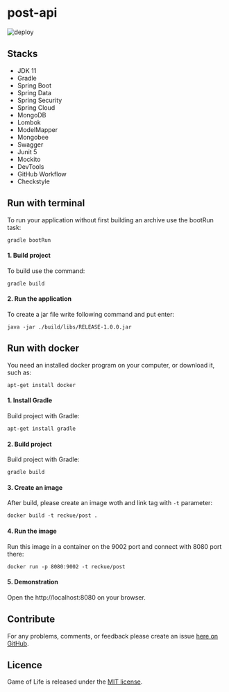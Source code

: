 # post-api

![deploy](https://github.com/Reckue/post-api/workflows/deploy/badge.svg)


## Stacks
- JDK 11
- Gradle
- Spring Boot
- Spring Data
- Spring Security
- Spring Cloud
- MongoDB
- Lombok
- ModelMapper
- Mongobee
- Swagger
- Junit 5
- Mockito
- DevTools
- GitHub Workflow
- Checkstyle

## Run with terminal

To run your application without first building an archive use the bootRun task:
```
gradle bootRun
```

#### 1. Build project
To build use the command:
```
gradle build
```
#### 2. Run the application
To create a jar file write following command and put enter:
```
java -jar ./build/libs/RELEASE-1.0.0.jar
```

## Run with docker
You need an installed docker program on your computer, or download it, such as:
```
apt-get install docker
```

#### 1. Install Gradle
Build project with Gradle:
```
apt-get install gradle
```

#### 2. Build project
Build project with Gradle:
```
gradle build
```

#### 3. Create an image
After build, please create an image woth and link tag with `-t` parameter:
```
docker build -t reckue/post .
```

#### 4. Run the image
Run this image in a container on the 9002 port and connect with 8080 port there:
```
docker run -p 8080:9002 -t reckue/post
```

#### 5. Demonstration
Open the http://localhost:8080 on your browser.

## Contribute
For any problems, comments, or feedback please create an issue [here on GitHub](https://github.com/Reckue/post-api/issues).
<br>

## Licence
Game of Life is released under the [MIT license](https://en.wikipedia.org/wiki/MIT_License).
